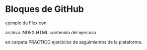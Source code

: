 # Bloques de GitHub
  ejemplo de Flex con 

  archivo INDEX.HTML contenido del ejercicio

  en carpeta PRACTICO ejercicios de seguimientos de la plataforma.
